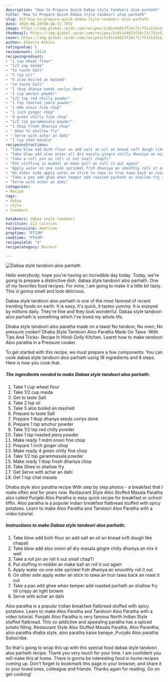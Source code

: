 ```yaml
---
description: "How to Prepare Quick Dabaa style tandoori aloo parhath"
title: "How to Prepare Quick Dabaa style tandoori aloo parhath"
slug: 913-how-to-prepare-quick-dabaa-style-tandoori-aloo-parhath
date: 2020-08-20T09:46:37.707Z
image: https://img-global.cpcdn.com/recipes/5c81c64823f26c71/751x532cq70/dabaa-style-tandoori-aloo-parhath-recipe-main-photo.jpg
thumbnail: https://img-global.cpcdn.com/recipes/5c81c64823f26c71/751x532cq70/dabaa-style-tandoori-aloo-parhath-recipe-main-photo.jpg
cover: https://img-global.cpcdn.com/recipes/5c81c64823f26c71/751x532cq70/dabaa-style-tandoori-aloo-parhath-recipe-main-photo.jpg
author: Alberta Atkins
ratingvalue: 5
reviewcount: 24124
recipeingredient:
- "1 cup wheat flour"
- "1/2 cup maida"
- "to taste Salt"
- "2 tsp oil"
- "5 aloo boiled an mashed"
- "to taste Salt"
- "1 tbsp dhanya seeds corlys done"
- "1 tsp amchur powder"
- "1/2 tsp red chilly powder"
- "1 tsp roasted jeera powder"
- "1 mdm onoin fine chop"
- "1 inch ginger chop"
- "4 green chilly fine chop"
- "1/2 tsp garammasala powder"
- "1 tbsp fresh dhaniya chop"
- " Ghee to shallow fry"
- " Serve with achar an dahi"
- "1 tsp chat masala"
recipeinstructions:
- "Take blow add both flour an add salt an oil an knead soft dough like chapati"
- "Take blow add aloo onion all dry masala gingre chilly dhaniya an mix it well"
- "Take a roll pin an roll it out small chapTi"
- "Put stuffing in middel an make ball an roll it out again"
- "Apply water on one side sprinkel frsh dhaniya an smoothly roll it out"
- "On other side apply water an stick to tawa an trun tawa back an roast it out"
- "Take a pan add ghee when temper add roasted parhath an shallow fry till crispy an light browm"
- "Serve with achar an dahi"
categories:
- Recipe
tags:
- dabaa
- style
- tandoori

katakunci: dabaa style tandoori 
nutrition: 213 calories
recipecuisine: American
preptime: "PT33M"
cooktime: "PT43M"
recipeyield: "4"
recipecategory: Dessert

---
```



![Dabaa style tandoori aloo parhath](https://img-global.cpcdn.com/recipes/5c81c64823f26c71/751x532cq70/dabaa-style-tandoori-aloo-parhath-recipe-main-photo.jpg)

Hello everybody, hope you're having an incredible day today. Today, we're going to prepare a distinctive dish, dabaa style tandoori aloo parhath. One of my favorites food recipes. For mine, I am going to make it a little bit tasty. This is gonna smell and look delicious.

Dabaa style tandoori aloo parhath is one of the most favored of recent trending foods on earth. It is easy, it's quick, it tastes yummy. It is enjoyed by millions daily. They're fine and they look wonderful. Dabaa style tandoori aloo parhath is something which I've loved my whole life.

Dhaba style tandoori aloo paratha made on a tawa! No tandoor, No oven, No pressure cooker! Dhaba Style Tandoori Aloo Paratha Made On Tawa -With Tips And Tricks- Recipe In Hindi-Dolly Kitchen. Learnt how to make tandoori Aloo paratha in a Pressure cooker.


To get started with this recipe, we must prepare a few components. You can cook dabaa style tandoori aloo parhath using 18 ingredients and 8 steps. Here is how you cook that.

<!--inarticleads1-->

##### The ingredients needed to make Dabaa style tandoori aloo parhath:

1. Take 1 cup wheat flour
1. Take 1/2 cup maida
1. Get to taste Salt
1. Take 2 tsp oil
1. Take 5 aloo boiled an mashed
1. Prepare to taste Salt
1. Prepare 1 tbsp dhanya seeds corlys done
1. Prepare 1 tsp amchur powder
1. Take 1/2 tsp red chilly powder
1. Take 1 tsp roasted jeera powder
1. Make ready 1 mdm onoin fine chop
1. Prepare 1 inch ginger chop
1. Make ready 4 green chilly fine chop
1. Take 1/2 tsp garammasala powder
1. Make ready 1 tbsp fresh dhaniya chop
1. Take  Ghee to shallow fry
1. Get  Serve with achar an dahi
1. Get 1 tsp chat masala


Dhaba style aloo paratha recipe With step by step photos - a breakfast that I make often and for years now. Restaurant Style Aloo Stuffed Masala Paratha also called Punjabi Aloo Paratha is easy quick recipe for breakfast or school tiffin. Aloo paratha is a popular Indian breakfast flatbread stuffed with spicy potatoes. Learn to make Aloo Paratha and Tandoori Aloo Paratha with a video tutorial. 

<!--inarticleads2-->

##### Instructions to make Dabaa style tandoori aloo parhath:

1. Take blow add both flour an add salt an oil an knead soft dough like chapati
1. Take blow add aloo onion all dry masala gingre chilly dhaniya an mix it well
1. Take a roll pin an roll it out small chapTi
1. Put stuffing in middel an make ball an roll it out again
1. Apply water on one side sprinkel frsh dhaniya an smoothly roll it out
1. On other side apply water an stick to tawa an trun tawa back an roast it out
1. Take a pan add ghee when temper add roasted parhath an shallow fry till crispy an light browm
1. Serve with achar an dahi


Aloo paratha is a popular Indian breakfast flatbread stuffed with spicy potatoes. Learn to make Aloo Paratha and Tandoori Aloo Paratha with a video tutorial. Punjabi Aloo Paratha is very famous North Indian Style stuffed flatbread. This so addictive and appealing paratha has a spiced potato filling. Restaurant Style Aloo Stuffed Masala Paratha, Aloo Parantha, aloo paratha dhaba style, aloo paratha kaise banaye ,Punjabi Aloo paratha Subscribe. 

So that's going to wrap this up with this special food dabaa style tandoori aloo parhath recipe. Thank you very much for your time. I am confident you will make this at home. There is gonna be interesting food in home recipes coming up. Don't forget to bookmark this page in your browser, and share it to your loved ones, colleague and friends. Thanks again for reading. Go on get cooking!
